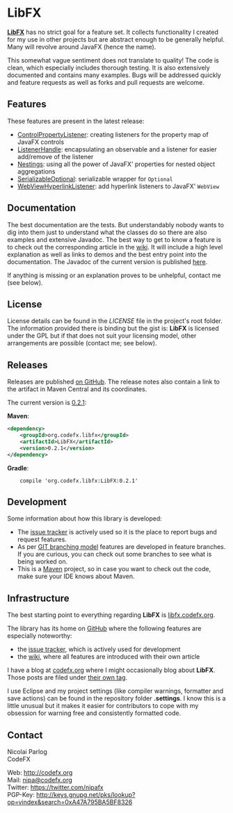 # LibFX

**[LibFX](http://libfx.codefx.org)** has no strict goal for a feature set. It collects functionality I created for my use in other projects but are abstract enough to be generally helpful. Many will revolve around JavaFX (hence the name).

This somewhat vague sentiment does not translate to quality! The code is clean, which especially includes thorough testing. It is also extensively documented and contains many examples. Bugs will be addressed quickly and feature requests as well as forks and pull requests are welcome.

## Features

These features are present in the latest release:

* [ControlPropertyListener](https://github.com/CodeFX-org/LibFX/wiki/ControlPropertyListener): creating listeners for the property map of JavaFX controls
* [ListenerHandle](https://github.com/CodeFX-org/LibFX/wiki/ListenerHandle): encapsulating an observable and a listener for easier add/remove of the listener
* [Nestings](https://github.com/CodeFX-org/LibFX/wiki/Nestings): using all the power of JavaFX' properties for nested object aggregations
* [SerializableOptional](https://github.com/CodeFX-org/LibFX/wiki/SerializableOptional): serializable wrapper for `Optional`
* [WebViewHyperlinkListener](https://github.com/CodeFX-org/LibFX/wiki/WebViewHyperlinkListener): add hyperlink listeners to JavaFX' `WebView`


## Documentation

The best documentation are the tests. But understandably nobody wants to dig into them just to understand what the classes do so there are also examples and extensive Javadoc. The best way to get to know a feature is to check out the corresponding article in the [wiki](https://github.com/CodeFX-org/LibFX/wiki). It will include a high level explanation as well as links to demos and the best entry point into the documentation. The Javadoc of the current version is published [here](http://libfx.codefx.org/javadoc).

If anything is missing or an explanation proves to be unhelpful, contact me (see below).

## License

License details can be found in the *LICENSE* file in the project's root folder. The information provided there is binding but the gist is: **LibFX** is licensed under the GPL but if that does not suit your licensing model, other arrangements are possible (contact me; see below).

## Releases

Releases are published [on GitHub](https://github.com/CodeFX-org/LibFX/releases). The release notes also contain a link to the artifact in Maven Central and its coordinates.

The current version is [0.2.1](http://search.maven.org/#artifactdetails|org.codefx.libfx|LibFX|0.2.1|jar):

**Maven**:

``` XML
<dependency>
    <groupId>org.codefx.libfx</groupId>
    <artifactId>LibFX</artifactId>
    <version>0.2.1</version>
</dependency>
``` 

**Gradle**:

```
	compile 'org.codefx.libfx:LibFX:0.2.1'
```

## Development

Some information about how this library is developed:

* The [issue tracker](https://github.com/CodeFX-org/LibFX/issues) is actively used so it is the place to report bugs and request features.
* As per [GIT branching model](http://nvie.com/posts/a-successful-git-branching-model/) features are developed in feature branches. If you are curious, you can check out some branches to see what is being worked on.
* This is a [Maven](http://maven.apache.org/) project, so in case you want to check out the code, make sure your IDE knows about Maven.

## Infrastructure

The best starting point to everything regarding **LibFX** is [libfx.codefx.org](http://libfx.codefx.org).

The library has its home on [GitHub](https://github.com/CodeFX-org/LibFX) where the following features are especially noteworthy:
* the [issue tracker](https://github.com/CodeFX-org/LibFX/issues), which is actively used for development
* the [wiki](https://github.com/CodeFX-org/LibFX/wiki), where all features are introduced with their own article

I have a blog at [codefx.org](http://blog.codefx.org) where I might occasionally blog about **LibFX**. Those posts are filed under [their own tag](http://blog.codefx.org/tag/libfx/).

I use Eclipse and my project settings (like compiler warnings, formatter and save actions) can be found in the repository folder **.settings**. I know this is a little unusual but it makes it easier for contributors to cope with my obsession for warning free and consistently formatted code.

## Contact

Nicolai Parlog <br>
CodeFX

Web: http://codefx.org <br>
Mail: nipa@codefx.org <br>
Twitter: https://twitter.com/nipafx<br>
PGP-Key: http://keys.gnupg.net/pks/lookup?op=vindex&search=0xA47A795BA5BF8326 <br>

